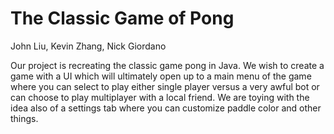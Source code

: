 # The Classic Game of Pong

John Liu, Kevin Zhang, Nick Giordano 

Our project is recreating the classic game pong in Java. We wish to create a game with a UI which will ultimately open up to a main menu of the game where you can select to play either single player versus a very awful bot or can choose to play multiplayer with a local friend. We are toying with the idea also of a settings tab where you can customize paddle color and other things.

